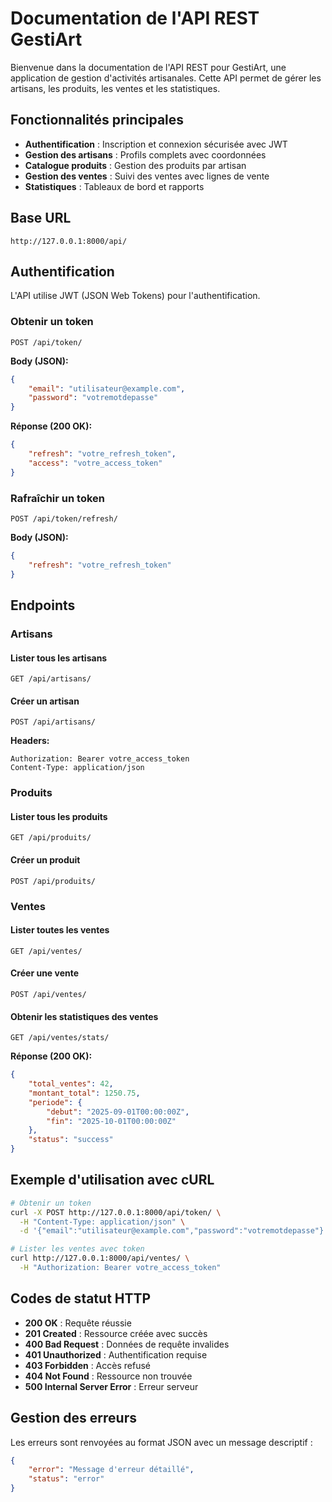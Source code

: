 # Documentation de l'API REST GestiArt

Bienvenue dans la documentation de l'API REST pour GestiArt, une application de gestion d'activités artisanales. Cette API permet de gérer les artisans, les produits, les ventes et les statistiques.

## Fonctionnalités principales

- **Authentification** : Inscription et connexion sécurisée avec JWT
- **Gestion des artisans** : Profils complets avec coordonnées
- **Catalogue produits** : Gestion des produits par artisan
- **Gestion des ventes** : Suivi des ventes avec lignes de vente
- **Statistiques** : Tableaux de bord et rapports

## Base URL

```
http://127.0.0.1:8000/api/
```

## Authentification

L'API utilise JWT (JSON Web Tokens) pour l'authentification.

### Obtenir un token

```http
POST /api/token/
```

**Body (JSON):**
```json
{
    "email": "utilisateur@example.com",
    "password": "votremotdepasse"
}
```

**Réponse (200 OK):**
```json
{
    "refresh": "votre_refresh_token",
    "access": "votre_access_token"
}
```

### Rafraîchir un token

```http
POST /api/token/refresh/
```

**Body (JSON):**
```json
{
    "refresh": "votre_refresh_token"
}
```

## Endpoints

### Artisans

#### Lister tous les artisans
```http
GET /api/artisans/
```

#### Créer un artisan
```http
POST /api/artisans/
```

**Headers:**
```
Authorization: Bearer votre_access_token
Content-Type: application/json
```

### Produits

#### Lister tous les produits
```http
GET /api/produits/
```

#### Créer un produit
```http
POST /api/produits/
```

### Ventes

#### Lister toutes les ventes
```http
GET /api/ventes/
```

#### Créer une vente
```http
POST /api/ventes/
```

#### Obtenir les statistiques des ventes
```http
GET /api/ventes/stats/
```

**Réponse (200 OK):**
```json
{
    "total_ventes": 42,
    "montant_total": 1250.75,
    "periode": {
        "debut": "2025-09-01T00:00:00Z",
        "fin": "2025-10-01T00:00:00Z"
    },
    "status": "success"
}
```

## Exemple d'utilisation avec cURL

```bash
# Obtenir un token
curl -X POST http://127.0.0.1:8000/api/token/ \
  -H "Content-Type: application/json" \
  -d '{"email":"utilisateur@example.com","password":"votremotdepasse"}'

# Lister les ventes avec token
curl http://127.0.0.1:8000/api/ventes/ \
  -H "Authorization: Bearer votre_access_token"
```

## Codes de statut HTTP

- **200 OK** : Requête réussie
- **201 Created** : Ressource créée avec succès
- **400 Bad Request** : Données de requête invalides
- **401 Unauthorized** : Authentification requise
- **403 Forbidden** : Accès refusé
- **404 Not Found** : Ressource non trouvée
- **500 Internal Server Error** : Erreur serveur

## Gestion des erreurs

Les erreurs sont renvoyées au format JSON avec un message descriptif :

```json
{
    "error": "Message d'erreur détaillé",
    "status": "error"
}
